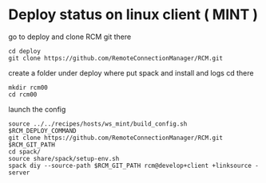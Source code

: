 # Deploy status on  linux client ( MINT )

go to deploy and clone RCM git there

    cd deploy
    git clone https://github.com/RemoteConnectionManager/RCM.git

create a folder under deploy where put spack and install and logs
cd there

    mkdir rcm00
    cd rcm00

launch the config

    source ../../recipes/hosts/ws_mint/build_config.sh
    $RCM_DEPLOY_COMMAND
    git clone https://github.com/RemoteConnectionManager/RCM.git $RCM_GIT_PATH
    cd spack/
    source share/spack/setup-env.sh 
    spack diy --source-path $RCM_GIT_PATH rcm@develop+client +linksource -server
    


